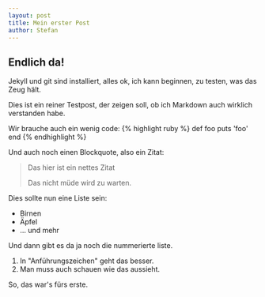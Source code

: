 ```yaml
---
layout: post
title: Mein erster Post
author: Stefan
---
```


## Endlich da!

Jekyll und git sind installiert, alles ok, ich kann beginnen, zu testen, was das Zeug hält.

Dies ist ein reiner Testpost, der zeigen soll, ob ich Markdown auch wirklich verstanden habe.

Wir brauche auch ein wenig code:
	{% highlight ruby %}
	def foo
		puts 'foo'
	end
	{% endhighlight %}

Und auch noch einen Blockquote, also ein Zitat:
> Das hier ist
> ein nettes
> Zitat
>
> Das nicht müde wird
> zu warten.

Dies sollte nun eine Liste sein:
* Birnen
* Äpfel
* ... und mehr

Und dann gibt es da ja noch die nummerierte liste.
1. In "Anführungszeichen" geht das besser.
2. Man muss auch schauen wie das aussieht.

So, das war's fürs erste.

